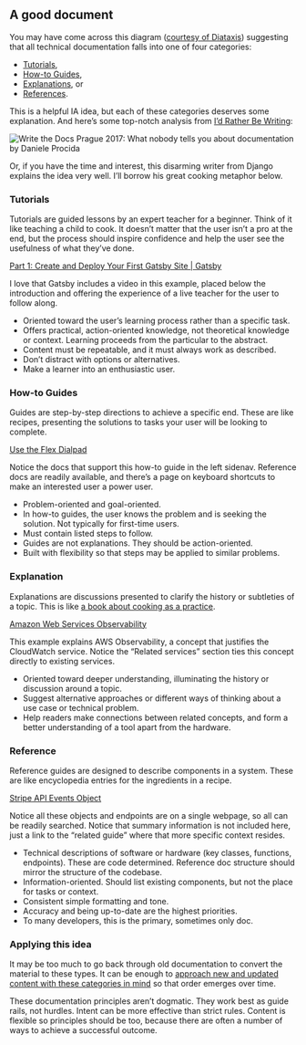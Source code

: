 ## A good document

You may have come across this diagram ([courtesy of Diataxis](https://diataxis.fr/)) suggesting that all technical documentation falls into one of four categories:
- [Tutorials](###Tutorials),
- [How-to Guides](###How-to-Guides),
- [Explanations](###Explanation), or
- [References](###Reference).

This is a helpful IA idea, but each of these categories deserves some explanation. And here’s some top-notch analysis from [I’d Rather Be Writing](https://idratherbewriting.com/blog/what-is-diataxis-documentation-framework):

![Write the Docs Prague 2017: What nobody tells you about documentation by Daniele Procida](https://www.youtube.com/watch?v=p0PPtdRHG6M)

Or, if you have the time and interest, this disarming writer from Django explains the idea very well. I’ll borrow his great cooking metaphor below.

### Tutorials

Tutorials are guided lessons by an expert teacher for a beginner. Think of it like teaching a child to cook. It doesn’t matter that the user isn’t a pro at the end, but the process should inspire confidence and help the user see the usefulness of what they’ve done.

[Part 1: Create and Deploy Your First Gatsby Site | Gatsby](https://www.gatsbyjs.com/docs/tutorial/getting-started/part-1/)

I love that Gatsby includes a video in this example, placed below the introduction and offering the experience of a live teacher for the user to follow along.
- Oriented toward the user’s learning process rather than a specific task.
- Offers practical, action-oriented knowledge, not theoretical knowledge or context. Learning proceeds from the particular to the abstract.
- Content must be repeatable, and it must always work as described.
- Don’t distract with options or alternatives.
- Make a learner into an enthusiastic user.

### How-to Guides

Guides are step-by-step directions to achieve a specific end. These are like recipes, presenting the solutions to tasks your user will be looking to complete.

[Use the Flex Dialpad](https://www.twilio.com/docs/flex/end-user-guide/dialpad-use)

Notice the docs that support this how-to guide in the left sidenav. Reference docs are readily available, and there’s a page on keyboard shortcuts to make an interested user a power user.
- Problem-oriented and goal-oriented.
- In how-to guides, the user knows the problem and is seeking the solution. Not typically for first-time users.
- Must contain listed steps to follow.
- Guides are not explanations. They should be action-oriented.
- Built with flexibility so that steps may be applied to similar problems.

### Explanation

Explanations are discussions presented to clarify the history or subtleties of a topic. This is like [a book about cooking as a practice](https://www.amazon.com/Catching-Fire-Cooking-Made-Human/dp/0465020410/ref=asc_df_0465020410/?tag=hyprod-20&linkCode=df0&hvadid=312090128349&hvpos=&hvnetw=g&hvrand=3946481143853556325&hvpone=&hvptwo=&hvqmt=&hvdev=c&hvdvcmdl=&hvlocint=&hvlocphy=1014226&hvtargid=pla-491669019510&psc=1).

[Amazon Web Services Observability](link_to_aws_observability)

This example explains AWS Observability, a concept that justifies the CloudWatch service. Notice the “Related services” section ties this concept directly to existing services.
- Oriented toward deeper understanding, illuminating the history or discussion around a topic.
- Suggest alternative approaches or different ways of thinking about a use case or technical problem.
- Help readers make connections between related concepts, and form a better understanding of a tool apart from the hardware.

### Reference

Reference guides are designed to describe components in a system. These are like encyclopedia entries for the ingredients in a recipe.

[Stripe API Events Object](https://docs.stripe.com/api/events/object)

Notice all these objects and endpoints are on a single webpage, so all can be readily searched. Notice that summary information is not included here, just a link to the “related guide” where that more specific context resides.
- Technical descriptions of software or hardware (key classes, functions, endpoints). These are code determined. Reference doc structure should mirror the structure of the codebase.
- Information-oriented. Should list existing components, but not the place for tasks or context.
- Consistent simple formatting and tone.
- Accuracy and being up-to-date are the highest priorities.
- To many developers, this is the primary, sometimes only doc.

### Applying this idea

It may be too much to go back through old documentation to convert the material to these types. It can be enough to [approach new and updated content with these categories in mind](https://diataxis.fr/how-to-use-diataxis/) so that order emerges over time.

These documentation principles aren’t dogmatic. They work best as guide rails, not hurdles. Intent can be more effective than strict rules. Content is flexible so principles should be too, because there are often a number of ways to achieve a successful outcome.
